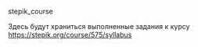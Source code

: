 stepik_course

Здесь будут храниться выполненные задания к курсу https://stepik.org/course/575/syllabus
